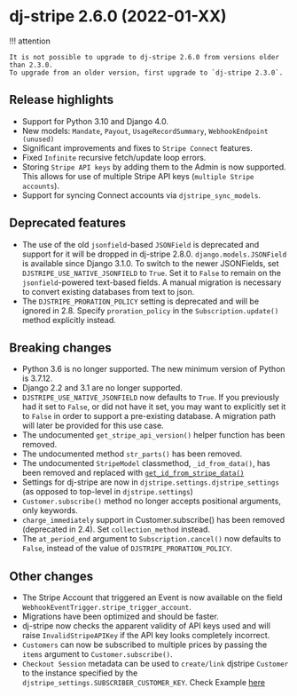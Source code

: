 # dj-stripe 2.6.0 (2022-01-XX)

!!! attention

    It is not possible to upgrade to dj-stripe 2.6.0 from versions older than 2.3.0.
    To upgrade from an older version, first upgrade to `dj-stripe 2.3.0`.

## Release highlights

-   Support for Python 3.10 and Django 4.0.
-   New models: `Mandate`, `Payout`, `UsageRecordSummary`, `WebhookEndpoint (unused)`
-   Significant improvements and fixes to `Stripe Connect` features.
-   Fixed `Infinite` recursive fetch/update loop errors.
-   Storing `Stripe API keys` by adding them to the Admin is now supported.
    This allows for use of multiple Stripe API keys (`multiple Stripe accounts`).
-   Support for syncing Connect accounts via `djstripe_sync_models`.

## Deprecated features

-   The use of the old `jsonfield`-based `JSONField` is deprecated and support for it
    will be dropped in dj-stripe 2.8.0. `django.models.JSONField` is available since
    Django 3.1.0. To switch to the newer JSONFields, set `DJSTRIPE_USE_NATIVE_JSONFIELD`
    to `True`. Set it to `False` to remain on the `jsonfield`-powered text-based fields.
    A manual migration is necessary to convert existing databases from text to json.
-   The `DJSTRIPE_PRORATION_POLICY` setting is deprecated and will be ignored in 2.8.
    Specify `proration_policy` in the `Subscription.update()` method explicitly instead.

## Breaking changes

-   Python 3.6 is no longer supported. The new minimum version of Python is 3.7.12.
-   Django 2.2 and 3.1 are no longer supported.
-   `DJSTRIPE_USE_NATIVE_JSONFIELD` now defaults to `True`. If you previously had it set
    to `False`, or did not have it set, you may want to explicitly set it to `False` in
    order to support a pre-existing database. A migration path will later be provided
    for this use case.
-   The undocumented `get_stripe_api_version()` helper function has been removed.
-   The undocumented method `str_parts()` has been removed.
-   The undocumented `StripeModel` classmethod, `_id_from_data()`, has been removed and replaced with [`get_id_from_stripe_data()`](../../djstripe/utils.py#get_id_from_stripe_data)
-   Settings for dj-stripe are now in `djstripe.settings.djstripe_settings` (as opposed
    to top-level in `djstripe.settings`)
-   `Customer.subscribe()` method no longer accepts positional arguments, only keywords.
-   `charge_immediately` support in Customer.subscribe() has been removed (deprecated
    in 2.4). Set `collection_method` instead.
-   The `at_period_end` argument to `Subscription.cancel()` now defaults to `False`,
    instead of the value of `DJSTRIPE_PRORATION_POLICY`.

## Other changes

-   The Stripe Account that triggered an Event is now available on the field
    `WebhookEventTrigger.stripe_trigger_account`.
-   Migrations have been optimized and should be faster.
-   dj-stripe now checks the apparent validity of API keys used and will raise
    `InvalidStripeAPIKey` if the API key looks completely incorrect.
-   `Customers` can now be subscribed to multiple prices by passing the `items` argument
    to `Customer.subscribe()`.
-   `Checkout Session` metadata can be used to `create/link` djstripe `Customer` to the instance specified by the `djstripe_settings.SUBSCRIBER_CUSTOMER_KEY`. Check Example [here](../usage/using_stripe_checkout.md)
